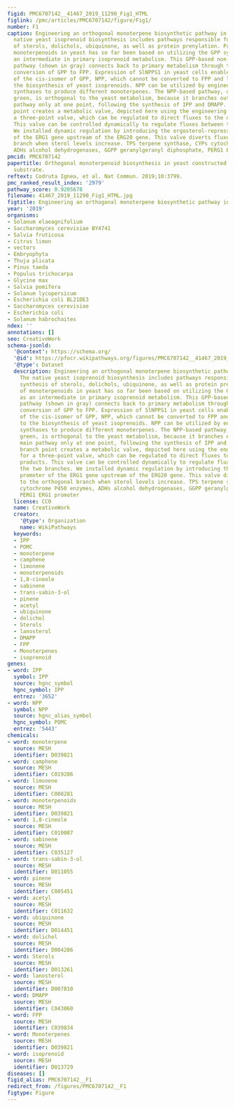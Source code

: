 ```yaml
---
figid: PMC6707142__41467_2019_11290_Fig1_HTML
figlink: /pmc/articles/PMC6707142/figure/Fig1/
number: F1
caption: Engineering an orthogonal monoterpene biosynthetic pathway in yeast. The
  native yeast isoprenoid biosynthesis includes pathways responsible for the synthesis
  of sterols, dolichols, ubiquinone, as well as protein prenylation. Production of
  monoterpenoids in yeast has so far been based on utilizing the GPP synthesized as
  an intermediate in primary isoprenoid metabolism. This GPP-based non-orthogonal
  pathway (shown in gray) connects back to primary metabolism through the Erg20p-catalyzed
  conversion of GPP to FPP. Expression of SlNPPS1 in yeast cells enables the synthesis
  of the cis-isomer of GPP, NPP, which cannot be converted to FPP and links back to
  the biosynthesis of yeast isoprenoids. NPP can be utilized by engineered monoterpene
  synthases to produce different monoterpenes. The NPP-based pathway, depicted in
  green, is orthogonal to the yeast metabolism, because it branches out from the main
  pathway only at one point, following the synthesis of IPP and DMAPP. This branch
  point creates a metabolic valve, depicted here using the engineering symbol for
  a three-point valve, which can be regulated to direct fluxes to the desired products.
  This valve can be controlled dynamically to regulate fluxes between the two branches.
  We installed dynamic regulation by introducing the ergosterol-repressed promoter
  of the ERG1 gene upstream of the ERG20 gene. This valve diverts fluxes to the orthogonal
  branch when sterol levels increase. TPS terpene synthase, CYPs cytochrome P450 enzymes,
  ADHs alcohol dehydrogenases, GGPP geranylgeranyl diphosphate, PERG1 ERG1 promoter
pmcid: PMC6707142
papertitle: Orthogonal monoterpenoid biosynthesis in yeast constructed on an isomeric
  substrate.
reftext: Codruta Ignea, et al. Nat Commun. 2019;10:3799.
pmc_ranked_result_index: '2979'
pathway_score: 0.9205678
filename: 41467_2019_11290_Fig1_HTML.jpg
figtitle: Engineering an orthogonal monoterpene biosynthetic pathway in yeast
year: '2019'
organisms:
- Solanum elaeagnifolium
- Saccharomyces cerevisiae BY4741
- Salvia fruticosa
- Citrus limon
- vectors
- Embryophyta
- Thuja plicata
- Pinus taeda
- Populus trichocarpa
- Glycine max
- Salvia pomifera
- Solanum lycopersicum
- Escherichia coli BL21DE3
- Saccharomyces cerevisiae
- Escherichia coli
- Solanum habrochaites
ndex: ''
annotations: []
seo: CreativeWork
schema-jsonld:
  '@context': https://schema.org/
  '@id': https://pfocr.wikipathways.org/figures/PMC6707142__41467_2019_11290_Fig1_HTML.html
  '@type': Dataset
  description: Engineering an orthogonal monoterpene biosynthetic pathway in yeast.
    The native yeast isoprenoid biosynthesis includes pathways responsible for the
    synthesis of sterols, dolichols, ubiquinone, as well as protein prenylation. Production
    of monoterpenoids in yeast has so far been based on utilizing the GPP synthesized
    as an intermediate in primary isoprenoid metabolism. This GPP-based non-orthogonal
    pathway (shown in gray) connects back to primary metabolism through the Erg20p-catalyzed
    conversion of GPP to FPP. Expression of SlNPPS1 in yeast cells enables the synthesis
    of the cis-isomer of GPP, NPP, which cannot be converted to FPP and links back
    to the biosynthesis of yeast isoprenoids. NPP can be utilized by engineered monoterpene
    synthases to produce different monoterpenes. The NPP-based pathway, depicted in
    green, is orthogonal to the yeast metabolism, because it branches out from the
    main pathway only at one point, following the synthesis of IPP and DMAPP. This
    branch point creates a metabolic valve, depicted here using the engineering symbol
    for a three-point valve, which can be regulated to direct fluxes to the desired
    products. This valve can be controlled dynamically to regulate fluxes between
    the two branches. We installed dynamic regulation by introducing the ergosterol-repressed
    promoter of the ERG1 gene upstream of the ERG20 gene. This valve diverts fluxes
    to the orthogonal branch when sterol levels increase. TPS terpene synthase, CYPs
    cytochrome P450 enzymes, ADHs alcohol dehydrogenases, GGPP geranylgeranyl diphosphate,
    PERG1 ERG1 promoter
  license: CC0
  name: CreativeWork
  creator:
    '@type': Organization
    name: WikiPathways
  keywords:
  - IPP
  - POMC
  - monoterpene
  - camphene
  - limonene
  - monoterpenoids
  - 1,8-cineole
  - sabinene
  - trans-sabin-3-ol
  - pinene
  - acetyl
  - ubiquinone
  - dolichol
  - Sterols
  - lanosterol
  - DMAPP
  - FPP
  - Monoterpenes
  - isoprenoid
genes:
- word: IPP
  symbol: IPP
  source: hgnc_symbol
  hgnc_symbol: IPP
  entrez: '3652'
- word: NPP
  symbol: NPP
  source: hgnc_alias_symbol
  hgnc_symbol: POMC
  entrez: '5443'
chemicals:
- word: monoterpene
  source: MESH
  identifier: D039821
- word: camphene
  source: MESH
  identifier: C019286
- word: limonene
  source: MESH
  identifier: C008281
- word: monoterpenoids
  source: MESH
  identifier: D039821
- word: 1,8-cineole
  source: MESH
  identifier: C010087
- word: sabinene
  source: MESH
  identifier: C035127
- word: trans-sabin-3-ol
  source: MESH
  identifier: D011055
- word: pinene
  source: MESH
  identifier: C005451
- word: acetyl
  source: MESH
  identifier: C011632
- word: ubiquinone
  source: MESH
  identifier: D014451
- word: dolichol
  source: MESH
  identifier: D004286
- word: Sterols
  source: MESH
  identifier: D013261
- word: lanosterol
  source: MESH
  identifier: D007810
- word: DMAPP
  source: MESH
  identifier: C043060
- word: FPP
  source: MESH
  identifier: C039834
- word: Monoterpenes
  source: MESH
  identifier: D039821
- word: isoprenoid
  source: MESH
  identifier: D013729
diseases: []
figid_alias: PMC6707142__F1
redirect_from: /figures/PMC6707142__F1
figtype: Figure
---
```

